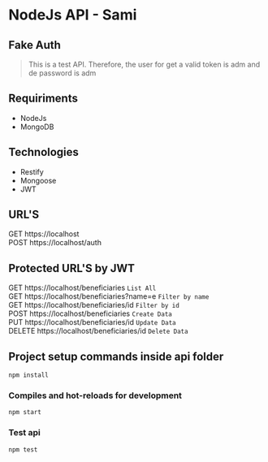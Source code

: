 # NodeJs API - Sami

## Fake Auth
> This is a test API. Therefore, the user for get a valid token is adm and de password is adm

## Requiriments
* NodeJs  
* MongoDB

## Technologies
* Restify
* Mongoose
* JWT

## URL'S
GET https://localhost  
POST https://localhost/auth  

## Protected URL'S by JWT
GET https://localhost/beneficiaries  `List All`  
GET https://localhost/beneficiaries?name=e `Filter by name`  
GET https://localhost/beneficiaries/id `Filter by id`  
POST https://localhost/beneficiaries `Create Data`  
PUT https://localhost/beneficiaries/id `Update Data`  
DELETE https://localhost/beneficiaries/id  `Delete Data`

## Project setup commands inside api folder
```
npm install
```

### Compiles and hot-reloads for development
```
npm start
```

### Test api
```
npm test
```
